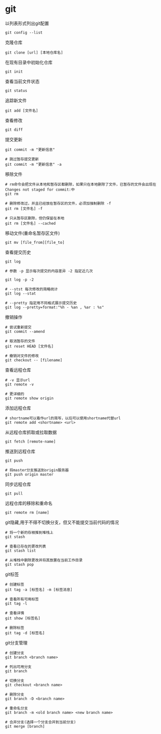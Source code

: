 # git

以列表形式列出git配置

```shell
git config --list
```

克隆仓库

```shell
git clone [url] [本地仓库名]
```

在现有目录中初始化仓库

```shell
git init
```

查看当前文件状态

```shell
git status
```

追踪新文件

```shell
git add [文件名]
```

查看修改

```shell
git diff
```

提交更新

```shell
git commit -m "更新信息"

# 跳过暂存提交更新
git commit -m "更新信息" -a
```

移除文件

```shell
# rm命令会把文件从本地和暂存区都删除，如果只在本地删除了文件，已暂存的文件会出现在Changes not staged for commit:中
git rm

# 删除修改过，并且已经放在暂存区的文件，必须加强制删除 -f
git rm [文件名] -f

# 只从暂存区删除，但仍保留在本地
git rm [文件名] --cached
```

移动文件(重命名暂存区文件)

```shell
git mv [file_from][file_to]
```

查看提交历史

```shell
git log

# 参数 -p 显示每次提交的内容差异 -2 指定近几次

git log -p -2

# --stst 每次修改的简略统计
git log --stat

# --pretty 指定用不同格式展示提交历史
git log --pretty=format:"%h - %an , %ar : %s"
```

撤销操作

```shell
# 尝试重新提交
git commit --amend

# 取消暂存的文件
git reset HEAD [文件名]

# 撤销对文件的修改
git checkout -- [filename]
```

查看远程仓库

```shell
# -v 显示url
git remote -v

# 更详细的
git remote show origin
```

添加远程仓库

```shell
# shortname可以看作url的简写，以后可以使用shortname代替url
git remote add <shortname> <url>
```

从远程仓库抓取或拉取数据

```shell
git fetch [remote-name]
```

推送到远程仓库

```shell
git push

# 将master分支推送到origin服务器
git push origin master
```

同步远程仓库

```shell
git pull
```

远程仓库的移除和重命名

```shell
git remote rm [name]
```

git隐藏,用于不得不切换分支，但又不能提交当前代码的情况

```shell
# 将一个新的存根推到堆栈上
git stash

# 查看已存在的更改列表
git stash list

# 从堆栈中删除更改并将其放置在当前工作目录
git stash pop
```

git标签

```shell
# 创建标签
git tag -a [标签名] -m [标签消息]

# 查看所有可用标签
git tag -l

# 查看详情
git show [标签名]

# 删除标签
git tag -d [标签名]
```

git分支管理

```shell
# 创建分支
git branch <branch name>

# 列出可用分支
git branch

# 切换分支
git checkout <branch name>

# 删除分支
git branch -D <branch name>

# 重命名分支
git branch -m <old branch name> <new branch name>

# 合并分支(选择一个分支合并到当前分支)
git merge [branch]
```